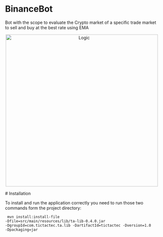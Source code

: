 # BinanceBot

Bot with the scope to evaluate the Crypto market of a specific trade market to sell and buy at the best rate using EMA

<p align="center">
  <a target="_blank"><img src="https://user-images.githubusercontent.com/22296699/123628017-f5378700-d812-11eb-8d76-9f991822399c.png" width="500" alt="Logic" /></a>
</p>
# Installation

To install and run the application correctly you need to run those two commands form the project directory:

<code> mvn install:install-file -Dfile=src/main/resources/lib/ta-lib-0.4.0.jar -DgroupId=com.tictactec.ta.lib -DartifactId=tictactec -Dversion=1.0 -Dpackaging=jar</code>
